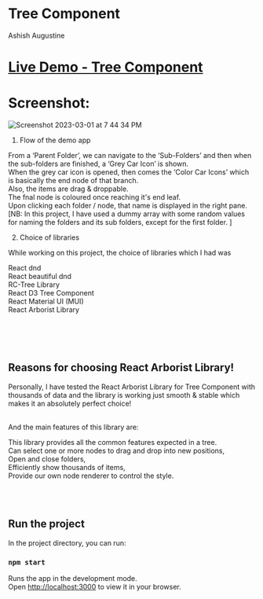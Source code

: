 # Tree Component

Ashish Augustine

#  [Live Demo - Tree Component](https://main--startling-valkyrie-3d25d7.netlify.app/)     


# Screenshot:

![Screenshot 2023-03-01 at 7 44 34 PM](https://user-images.githubusercontent.com/2153396/223415571-25cbe633-e8f3-44c7-b41a-9387a01c765b.png)



1. Flow of the demo app

From a ‘Parent Folder’, we can navigate to the ‘Sub-Folders’ and then when the sub-folders are finished,  a ‘Grey Car Icon’ is shown. <br/>
When the grey car icon is opened, then comes the ‘Color Car Icons’ which is basically the end node of that branch. <br/>
Also, the items are drag & droppable. <br/>
The fnal node is coloured once reaching it's end leaf. <br/>
Upon clicking each folder / node, that name is displayed in the right pane. <br/>
[NB: In this project, I have used a dummy array with some random values for naming the folders and its sub folders, except for the first folder. ]




2. Choice of libraries

While working on this project, the choice of libraries which I had was 

React dnd<br />
React beautiful dnd <br />
RC-Tree Library<br />
React D3 Tree Component<br />
React Material UI (MUI)<br />
React Arborist Library<br /><br /><br /><br /><br />


## Reasons for choosing React Arborist Library! <br />

Personally, I have tested the React Arborist Library for Tree Component with thousands of data and the library is working just smooth & stable which makes it an absolutely perfect choice!<br /><br />

And the main features of this library are:

This library provides all the common features expected in a tree. <br />
Can select one or more nodes to drag and drop into new positions,<br />
Open and close folders, <br />
Efficiently show thousands of items, <br />
Provide our own node renderer to control the style.<br /><br />
 
<br />


 









## Run the project

In the project directory, you can run:

### `npm start`

Runs the app in the development mode.\
Open [http://localhost:3000](http://localhost:3000) to view it in your browser.
 
